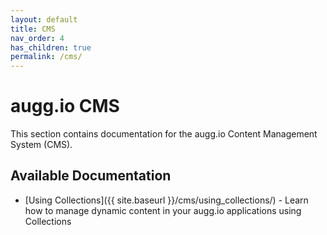 ```yaml
---
layout: default
title: CMS
nav_order: 4
has_children: true
permalink: /cms/
---
```


# **augg.io CMS**

This section contains documentation for the augg.io Content Management System (CMS).

## Available Documentation

- [Using Collections]({{ site.baseurl }}/cms/using_collections/) - Learn how to manage dynamic content in your augg.io applications using Collections